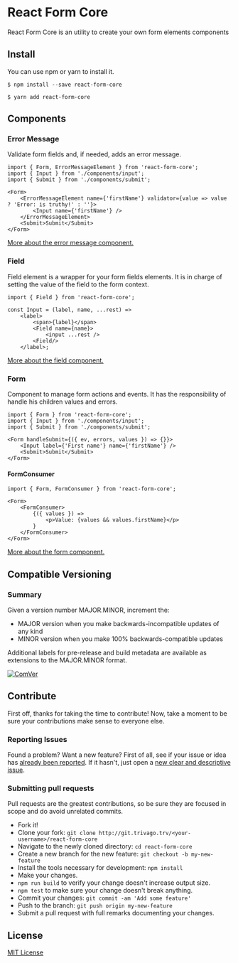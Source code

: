 # React Form Core

React Form Core is an utility to create your own form elements components

## Install

You can use npm or yarn to install it.

`$ npm install --save react-form-core`

`$ yarn add react-form-core`

## Components

### Error Message

Validate form fields and, if needed, adds an error message. 

```
import { Form, ErrorMessageElement } from 'react-form-core';
import { Input } from './components/input';
import { Submit } from './components/submit';

<Form>
    <ErrorMessageElement name={'firstName'} validator={value => value ? 'Error: is truthy!' : ''}>
        <Input name={'firstName'} />
    </ErrorMessageElement>
    <Submit>Submit</Submit>
</Form>
```

[More about the error message component.](./src/error-message/README.md)

### Field

Field element is a wrapper for your form fields elements. It is in charge of setting the value of the field to the form context.

```
import { Field } from 'react-form-core';

const Input = (label, name, ...rest) =>
    <label>
        <span>{label}</span>
        <Field name={name}>
            <input ...rest />
        <Field/>
    </label>;
```

[More about the field component.](./src/field/README.md)

### Form

Component to manage form actions and events. It has the responsibility of handle his children values and errors.

```
import { Form } from 'react-form-core';
import { Input } from './components/input';
import { Submit } from './components/submit';

<Form handleSubmit={({ ev, errors, values }) => {}}>
    <Input label={'First name'} name={'firstName'} />
    <Submit>Submit</Submit>
</Form>
```

#### FormConsumer

```
import { Form, FormConsumer } from 'react-form-core';

<Form>
    <FormConsumer>
        {({ values }) =>
            <p>Value: {values && values.firstName}</p>
        }
    </FormConsumer>
</Form>
```

[More about the form component.](./src/form/README.md)

## Compatible Versioning

### Summary

Given a version number MAJOR.MINOR, increment the:

- MAJOR version when you make backwards-incompatible updates of any kind
- MINOR version when you make 100% backwards-compatible updates

Additional labels for pre-release and build metadata are available as extensions to the MAJOR.MINOR format.

[![ComVer](https://img.shields.io/badge/ComVer-compliant-brightgreen.svg)](https://github.com/staltz/comver)

## Contribute

First off, thanks for taking the time to contribute!
Now, take a moment to be sure your contributions make sense to everyone else.

### Reporting Issues

Found a problem? Want a new feature? First of all, see if your issue or idea has [already been reported](../../issues).
If it hasn't, just open a [new clear and descriptive issue](../../issues/new).

### Submitting pull requests

Pull requests are the greatest contributions, so be sure they are focused in scope and do avoid unrelated commits.

-   Fork it!
-   Clone your fork: `git clone http://git.trivago.trv/<your-username>/react-form-core`
-   Navigate to the newly cloned directory: `cd react-form-core`
-   Create a new branch for the new feature: `git checkout -b my-new-feature`
-   Install the tools necessary for development: `npm install`
-   Make your changes.
-   `npm run build` to verify your change doesn't increase output size.
-   `npm test` to make sure your change doesn't break anything.
-   Commit your changes: `git commit -am 'Add some feature'`
-   Push to the branch: `git push origin my-new-feature`
-   Submit a pull request with full remarks documenting your changes.

## License

[MIT License](https://github.com/gc-victor/react-form-core/blob/master/LICENSE.md)
